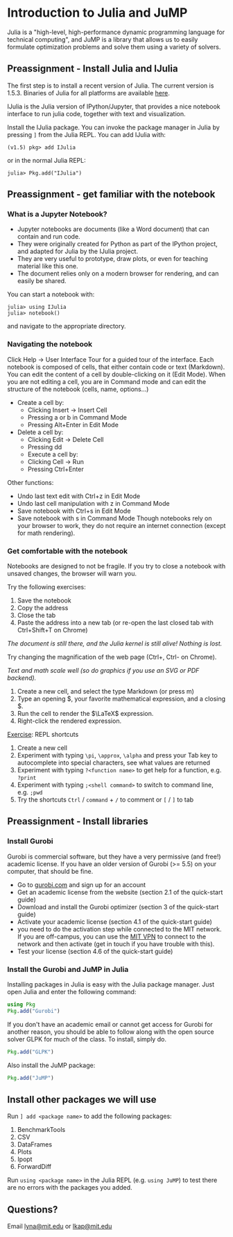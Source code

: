 # Introduction to Julia and JuMP

Julia is a "high-level, high-performance dynamic programming language for technical computing", and JuMP is a library that allows us to easily formulate optimization problems and solve them using a variety of solvers.

## Preassignment - Install Julia and IJulia

The first step is to install a recent version of Julia. The current version is 1.5.3. Binaries of Julia for all platforms are available [here](https://julialang.org/downloads/).

IJulia is the Julia version of IPython/Jupyter, that provides a nice notebook interface to run julia code, together with text and visualization.

Install the IJulia package.
You can invoke the package manager in Julia by pressing `]` from the Julia REPL.
You can add IJulia with:
```
(v1.5) pkg> add IJulia
```
or in the normal Julia REPL:
```
julia> Pkg.add("IJulia")
```

## Preassignment - get familiar with the notebook

### What is a Jupyter Notebook?
- Jupyter notebooks are documents (like a Word document) that can contain and run code.
- They were originally created for Python as part of the IPython project, and adapted for Julia by the IJulia project.
- They are very useful to prototype, draw plots, or even for teaching material like this one.
- The document relies only on a modern browser for rendering, and can easily be shared.

You can start a notebook with:
```
julia> using IJulia
julia> notebook()
```
and navigate to the appropriate directory.

### Navigating the notebook
Click Help -> User Interface Tour for a guided tour of the interface.
Each notebook is composed of cells, that either contain code or text (Markdown).
You can edit the content of a cell by double-clicking on it (Edit Mode).
When you are not editing a cell, you are in Command mode and can edit the structure of the notebook (cells, name, options...)

- Create a cell by:
	- Clicking Insert -> Insert Cell
	- Pressing a or b in Command Mode
	- Pressing Alt+Enter in Edit Mode
- Delete a cell by:
	- Clicking Edit -> Delete Cell
	- Pressing dd
	- Execute a cell by:
	- Clicking Cell -> Run
	- Pressing Ctrl+Enter

Other functions:

- Undo last text edit with Ctrl+z in Edit Mode
- Undo last cell manipulation with z in Command Mode
- Save notebook with Ctrl+s in Edit Mode
- Save notebook with s in Command Mode
Though notebooks rely on your browser to work, they do not require an internet connection (except for math rendering).

### Get comfortable with the notebook
Notebooks are designed to not be fragile. If you try to close a notebook with unsaved changes, the browser will warn you.

Try the following exercises:

[Exercise]: Close/open
1. Save the notebook
2. Copy the address
3. Close the tab
4. Paste the address into a new tab (or re-open the last closed tab with Ctrl+Shift+T on Chrome)

*The document is still there, and the Julia kernel is still alive! Nothing is lost.*

[Exercise]: Zoom
Try changing the magnification of the web page (Ctrl+, Ctrl- on Chrome).

*Text and math scale well (so do graphics if you use an SVG or PDF backend).*

[Exercise]: MathJax

1. Create a new cell, and select the type Markdown (or press m)
2. Type an opening \$, your favorite mathematical expression, and a closing \$.
3. Run the cell to render the $\LaTeX$ expression.
4. Right-click the rendered expression.

[Exercise]: REPL shortcuts

1. Create a new cell
2. Experiment with typing `\pi`, `\approx`, `\alpha` and press your Tab key to
   autocomplete into special characters, see what values are returned
3. Experiment with typing `?<function name>` to get help for a function, e.g. `?print`
4. Experiment with typing `;<shell command>` to switch to command line, e.g. `;pwd`
5. Try the shortcuts `Ctrl` / `command` + `/` to comment or `[` / `]` to tab

## Preassignment - Install libraries

### Install Gurobi

Gurobi is commercial software, but they have a very permissive (and free!) academic license. If you have an older version of Gurobi (>= 5.5) on your computer, that should be fine.

- Go to [gurobi.com](http://www.gurobi.com) and sign up for an account
- Get an academic license from the website (section 2.1 of the quick-start guide)
- Download and install the Gurobi optimizer (section 3 of the quick-start guide)
- Activate your academic license (section 4.1 of the quick-start guide)
- you need to do the activation step while connected to the MIT network. If you are off-campus, you can use the [MIT VPN](https://ist.mit.edu/vpn) to connect to the network and then activate (get in touch if you have trouble with this).
- Test your license (section 4.6 of the quick-start guide)

### Install the Gurobi and JuMP in Julia

Installing packages in Julia is easy with the Julia package manager. Just open Julia and enter the following command:

```jl
using Pkg
Pkg.add("Gurobi")
```

If you don't have an academic email or cannot get access for Gurobi for another reason, you should be able to follow along with the open source solver GLPK for much of the class. To install, simply do.

```jl
Pkg.add("GLPK")
```

Also install the JuMP package:

```jl
Pkg.add("JuMP")
```

## Install other packages we will use
Run `] add <package name>` to add the following packages:
1. BenchmarkTools
2. CSV
3. DataFrames
4. Plots
5. Ipopt
6. ForwardDiff

Run `using <package name>` in the Julia REPL (e.g. `using JuMP`) to test
there are no errors with the packages you added.

## Questions?
Email lyna@mit.edu or lkap@mit.edu
